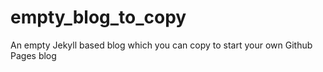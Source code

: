 # empty_blog_to_copy
An empty Jekyll based blog which you can copy to start your own Github Pages blog
